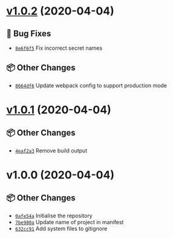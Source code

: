 # [v1.0.2](https://github.com/JoshAntBrown/OctoTask/compare/v1.0.1...v1.0.2) (2020-04-04)

## 🐛 Bug Fixes
- [`8e6f6f5`](https://github.com/JoshAntBrown/OctoTask/commit/8e6f6f5)  Fix incorrect secret names 

## 📦 Other Changes
- [`8664df6`](https://github.com/JoshAntBrown/OctoTask/commit/8664df6)  Update webpack config to support production mode

# [v1.0.1](https://github.com/JoshAntBrown/OctoTask/compare/v1.0.0...v1.0.1) (2020-04-04)

## 📦 Other Changes
- [`4eaf2a3`](https://github.com/JoshAntBrown/OctoTask/commit/4eaf2a3)  Remove build output

# v1.0.0 (2020-04-04)

## 📦 Other Changes
- [`0afe54a`](https://github.com/JoshAntBrown/OctoTask/commit/0afe54a)  Initialise the repository 
- [`7be980a`](https://github.com/JoshAntBrown/OctoTask/commit/7be980a)  Update name of project in manifest 
- [`632cc91`](https://github.com/JoshAntBrown/OctoTask/commit/632cc91)  Add system files to gitignore

